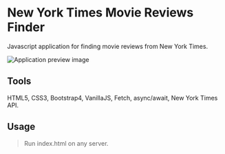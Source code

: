 # New York Times Movie Reviews Finder
Javascript application for finding movie reviews from New York Times.

![Application preview image](https://thumb.ibb.co/iXD3gb/movie_reviews.jpg "Application Preview")

## Tools 
HTML5, CSS3, Bootstrap4, VanillaJS, Fetch, async/await, New York Times API.

## Usage
> Run index.html on any server.